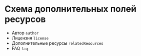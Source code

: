 # Схема дополнительных полей ресурсов

- Автор `author`
- Лицензия `license`
- Дополнительные ресурсы `relatedResources`
- FAQ `faq`
